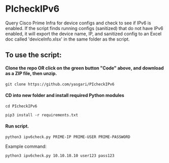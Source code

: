 # PIcheckIPv6
Query Cisco Prime Infra for device configs and check to see if IPv6 is enabled. If the script finds running configs (sanitized) that do not have IPv6 enabled, it will export the device name, IP, and sanitized config to an Excel doc called 'deviceInfo.xlsx' in the same folder as the script.


## To use the script:

#### Clone the repo OR click on the green button "Code" above, and download as a ZIP file, then unzip.
```
git clone https://github.com/yasgari/PIcheckIPv6
```


#### CD into new folder and install required Python modules
```
cd PIcheckIPv6
```
```
pip3 install -r requirements.txt
```

#### Run script. 


```
python3 ipv6check.py PRIME-IP PRIME-USER PRIME-PASSWORD
```
Example command:  

```
python3 ipv6check.py 10.10.10.10 user123 pass123
```
